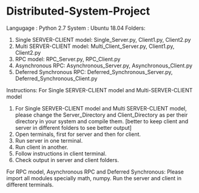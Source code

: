 # Distributed-System-Project
Langugage : Python 2.7 
System : Ubuntu 18.04 Folders:
1. Single SERVER-CLIENT model: Single_Server.py, Client1.py, Client2.py 
2. Multi SERVER-CLIENT model: Multi_Client_Server.py, Client1.py, Client2.py
3. RPC model: RPC_Server.py, RPC_Client.py
4. Asynchronous RPC: Asynchronous_Server.py, Asynchronous_Client.py 
5. Deferred Synchronous RPC: Deferred_Synchronous_Server.py, Deferred_Synchronous_Client.py 

Instructions: For Single SERVER-CLIENT model and Multi-SERVER-CLIENT model 
1. For Single SERVER-CLIENT model and Multi SERVER-CLIENT model, please change the Server_Directory and Client_Directory as per their directory in your system and compile them. [better to keep client and server in different folders to see better output] 
2. Open terminals, first for server and then for client. 
3. Run server in one terminal. 
4. Run client in another. 
5. Follow instructions in client terminal. 
6. Check output in server and client folders. 

For RPC model, Asynchronous RPC and Deferred Synchronous: 
Please import all modules specially math, numpy. Run the server and client in different terminals.
